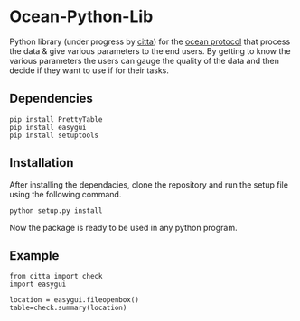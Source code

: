 # Ocean-Python-Lib
Python library (under progress by [citta](https://www.citta.ai/)) for the [ocean protocol](https://oceanprotocol.com/) that process the data &amp; give various parameters to the end users. 
By getting to know the various parameters the users can gauge the quality of the data and then decide if they want to use if for their tasks.

## Dependencies
```
pip install PrettyTable
pip install easygui
pip install setuptools
```
## Installation

After installing the dependacies, clone the repository and run the setup file using the following command.
```
python setup.py install
```
Now the package is ready to be used in any python program.
## Example
```
from citta import check
import easygui

location = easygui.fileopenbox()
table=check.summary(location)
```
